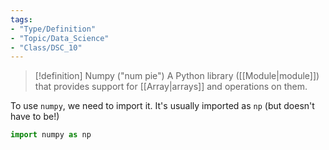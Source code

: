 ```yaml
---
tags:
- "Type/Definition"
- "Topic/Data_Science"
- "Class/DSC_10"
---
```


> [!definition] Numpy ("num pie")
> A Python library ([[Module|module]]) that provides support for [[Array|arrays]] and operations on them.  

To use `numpy`, we need to import it. It's usually imported as `np` (but doesn't have to be!)

```python
import numpy as np
```
